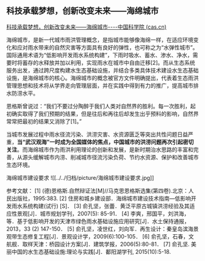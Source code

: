 ## 科技承载梦想，创新改变未来——海绵城市

[科技承载梦想，创新改变未来——海绵城市----中国科学院 (cas.cn)](https://www.cas.cn/kx/kpwz/201703/t20170303_4592127.shtml#:~:text=%E6%B5%B7%E7%BB%B5%E5%9F%8E%E5%B8%82%EF%BC%8C%E6%98%AF%E6%96%B0%E4%B8%80%E4%BB%A3%E5%9F%8E%E5%B8%82%E9%9B%A8%E6%B4%AA%E7%AE%A1%E7%90%86%E6%A6%82%E5%BF%B5%EF%BC%8C%E6%98%AF%E6%8C%87%E5%9F%8E%E5%B8%82%E8%83%BD%E5%A4%9F%E5%83%8F%E6%B5%B7%E7%BB%B5%E4%B8%80%E6%A0%B7%EF%BC%8C%E5%9C%A8%E9%80%82%E5%BA%94%E7%8E%AF%E5%A2%83%E5%8F%98%E5%8C%96%E5%92%8C%E5%BA%94%E5%AF%B9%E9%9B%A8%E6%B0%B4%E5%B8%A6%E6%9D%A5%E7%9A%84%E8%87%AA%E7%84%B6%E7%81%BE%E5%AE%B3%E7%AD%89%E6%96%B9%E9%9D%A2%E5%85%B7%E6%9C%89%E8%89%AF%E5%A5%BD%E7%9A%84%E5%BC%B9%E6%80%A7%EF%BC%8C%E4%B9%9F%E5%8F%AF%E7%A7%B0%E4%B9%8B%E4%B8%BA%E2%80%9C%E6%B0%B4%E5%BC%B9%E6%80%A7%E5%9F%8E%E5%B8%82%E2%80%9D%E3%80%82%20%E5%9B%BD%E9%99%85%E9%80%9A%E7%94%A8%E6%9C%AF%E8%AF%AD%E4%B8%BA%E2%80%9C%E4%BD%8E%E5%BD%B1%E5%93%8D%E5%BC%80%E5%8F%91%E9%9B%A8%E6%B0%B4%E7%B3%BB%E7%BB%9F%E6%9E%84%E5%BB%BA%E2%80%9D%EF%BC%8C%E4%B8%8B%E9%9B%A8%E6%97%B6%E5%90%B8%E6%B0%B4%E3%80%81%E8%93%84%E6%B0%B4%E3%80%81%E6%B8%97%E6%B0%B4%E3%80%81%E5%87%80%E6%B0%B4%EF%BC%8C%E9%9C%80%E8%A6%81%E6%97%B6%E5%B0%86%E8%93%84%E5%AD%98%E7%9A%84%E6%B0%B4%E9%87%8A%E6%94%BE%E5%B9%B6%E5%8A%A0%E4%BB%A5%E5%88%A9%E7%94%A8%EF%BC%8C%E5%AE%9E%E7%8E%B0%E9%9B%A8%E6%B0%B4%E5%9C%A8%E5%9F%8E%E5%B8%82%E4%B8%AD%E8%87%AA%E7%94%B1%E8%BF%81%E7%A7%BB%20%E3%80%82,%E8%80%8C%E4%BB%8E%E7%94%9F%E6%80%81%E7%B3%BB%E7%BB%9F%E6%9C%8D%E5%8A%A1%E5%87%BA%E5%8F%91%EF%BC%8C%E9%80%9A%E8%BF%87%E8%B7%A8%E5%B0%BA%E5%BA%A6%E6%9E%84%E5%BB%BA%E6%B0%B4%E7%94%9F%E6%80%81%E5%9F%BA%E7%A1%80%E8%AE%BE%E6%96%BD%EF%BC%8C%E5%B9%B6%E7%BB%93%E5%90%88%E5%A4%9A%E7%B1%BB%E5%85%B7%E4%BD%93%E6%8A%80%E6%9C%AF%E5%BB%BA%E8%AE%BE%E6%B0%B4%E7%94%9F%E6%80%81%E5%9F%BA%E7%A1%80%E8%AE%BE%E6%96%BD%EF%BC%8C%E6%98%AF%E6%B5%B7%E7%BB%B5%E5%9F%8E%E5%B8%82%E7%9A%84%E6%A0%B8%E5%BF%83%E3%80%82%20%E6%B5%B7%E7%BB%B5%E5%9F%8E%E5%B8%82%E7%9A%84%E6%A6%82%E5%BF%B5%E8%A2%AB%E5%AE%98%E6%96%B9%E6%96%87%E4%BB%B6%E6%98%8E%E7%A1%AE%E6%8F%90%E5%87%BA%EF%BC%8C%E4%BB%A3%E8%A1%A8%E7%9D%80%E7%94%9F%E6%80%81%E9%9B%A8%E6%B4%AA%E7%AE%A1%E7%90%86%E6%80%9D%E6%83%B3%E5%92%8C%E6%8A%80%E6%9C%AF%E5%B0%86%E4%BB%8E%E5%AD%A6%E7%95%8C%E8%B5%B0%E5%90%91%E7%AE%A1%E7%90%86%E5%B1%82%E9%9D%A2%EF%BC%8C%E5%B9%B6%E5%9C%A8%E5%AE%9E%E8%B7%B5%E4%B8%AD%E5%BE%97%E5%88%B0%E6%9C%89%E5%8A%9B%E7%9A%84%E6%8E%A8%E5%B9%BF%EF%BC%8C%E6%8F%90%E9%AB%98%E5%9F%8E%E5%B8%82%E6%8E%92%E6%B0%B4%E9%98%B2%E6%B6%9D%E6%B0%B4%E5%B9%B3%E3%80%82%20%E4%BA%8C%E3%80%81%E5%BB%BA%E8%AE%BE%E6%B5%B7%E7%BB%B5%E5%9F%8E%E5%B8%82%E7%9A%84%E9%81%B5%E5%BE%AA%E5%8E%9F%E5%88%99)

海绵城市，是新一代城市雨洪管理概念，是指城市能够像海绵一样，在适应环境变化和应对雨水带来的自然灾害等方面具有良好的弹性，也可称之为“水弹性城市”。国际通用术语为“低影响开发雨水系统构建”，下雨时吸水、蓄水、渗水、净水，需要时将蓄存的水释放并加以利用，实现雨水在城市中自由迁移[2]。而从生态系统服务出发，通过跨尺度构建水生态基础设施，并结合多类具体技术建设水生态基础设施，是海绵城市的核心。海绵城市的概念被官方文件明确提出，代表着生态雨洪管理思想和技术将从学界走向管理层面，并在实践中得到有力的推广，提高城市排水防涝水平。

恩格斯曾说过：“我们不要过分陶醉于我们人类对自然界的胜利。每一次胜利，起初确实取得了我们预期的结果，但是往后和再往后却发生出乎预料的影响，自然界常常把最初的结果又消除了[1]。”

当城市发展过程中雨水径流污染、洪涝灾害、水资源匮乏等突出共性问题日益严重，**当“武汉观海”一时成为全国媒体的焦点，中国城市的洪涝问题再次引起密切关注**。而海绵城市作为雨洪利用理论的创新和发展，是新时期治水思路的丰富和完善，从源头缓解城市内涝、削减城市径流污染负荷、节约水资源、保护和改善城市生态环境。

海绵城市建设要求
![[../../归档/picture/海绵城市建设要求.jpg]]

参考文献：
[1] (德)恩格斯.自然辩证法[M]//马克思恩格斯选集(第四卷).北京：人民出版社，1995:383.
[2] 住房和城乡建设部．海绵城市建设技术指南—低影响开发雨水系统构建(试行) [S]．
[3] 俞孔坚，张蕾．黄泛平原古城镇洪涝经验及其适应性景观[J]．城市规划学刊，2007(5): 85-91．
[4] 李爽，邢国平，刘洪海，等．基于低影响开发的天津市绿色雨水基础设施应用研究[J]．水土保持通报，2013，33 (2) 147-150．
[5] 俞孔坚，凌世红，刘向军．再生设计：秦皇岛滨海景观带生态修复工程[J]．景观设计学，2009(6):100-105．
[6] 俞孔坚，石春，文航舰．取样天津：桥园设计方案[J]．建筑学报，2006(5):80-81．
[7] 俞孔坚. 美丽中国的水生态基础设施:理论与实践[J]．鄱阳湖学刊, 2015(10):5-18.